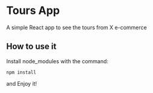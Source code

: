 # Tours App

A simple React app to see the tours from X e-commerce

## How to use it

Install node_modules with the command:
```
npm install
```

and Enjoy  it!